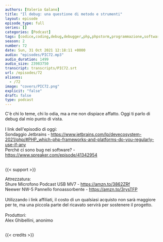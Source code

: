 ```yaml
---
authors: [Valerio Galano]
title: "Il debug: una questione di metodo e strumenti"
layout: episode
episode_type: full
series: []
categories: [Podcast]
tags: [codice,coding,debug,debugger,php,phpstorm,programmazione,software,sviluppo]
season: 2
number: 72
date: Sun, 31 Oct 2021 12:18:11 +0000
audio: "episodes/PIC72.mp3"
audio_duration: 1499
audio_size: 23983750
transcript: transcripts/PIC72.srt
url: /episodes/72
aliases: 
  - /72
image: "covers/PIC72.png"
explicit: "false"
draft: false
type: podcast
---
```

C'è chi lo teme, chi lo odia, ma a me non dispiace affatto. Oggi ti parlo di debug dal mio punto di vista.<br />
<br />
I link dell'episodio di oggi: <br />
Sondaggio Jetbrains - <a href="https://www.jetbrains.com/lp/devecosystem-2021/php/#PHP_which-php-frameworks-and-platforms-do-you-regularly-use-if-any" rel="noopener">https://www.jetbrains.com/lp/devecosystem-2021/php/#PHP_which-php-frameworks-and-platforms-do-you-regularly-use-if-any</a> <br />
Perché ci sono bug nei software? - <a href="https://www.spreaker.com/episode/41342954" rel="noopener">https://www.spreaker.com/episode/41342954</a> <br />
<br />


{{< support >}}

Attrezzatura:<br />
Shure Microfono Podcast USB MV7 - <a href="https://amzn.to/3862ZRf" rel="noopener">https://amzn.to/3862ZRf</a> <br />
Neewer NW-5 Pannello fonoassorbente - <a href="https://amzn.to/3rysTFP" rel="noopener">https://amzn.to/3rysTFP</a> <br />
<br />
Utilizzando i link affiliati, il costo di un qualsiasi acquisto non sarà maggiore per te, ma una piccola parte del ricavato servirà per sostenere il progetto.<br />
<br />
Produttori:<br />
Alex Ghibellini, anonimo<br />
<br />


{{< credits >}}

<!-- more -->

